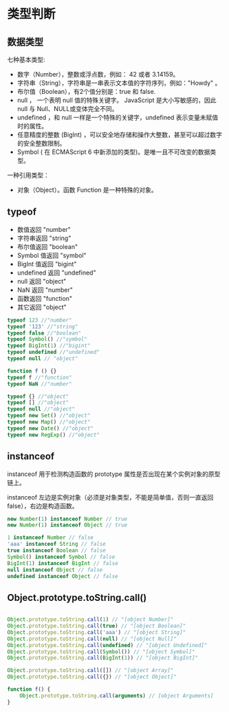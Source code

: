 # 类型判断

## 数据类型

七种基本类型:

* 数字（Number），整数或浮点数，例如： 42 或者 3.14159。
* 字符串（String），字符串是一串表示文本值的字符序列，例如："Howdy" 。
* 布尔值（Boolean），有2个值分别是：true 和 false.
* null ， 一个表明 null 值的特殊关键字。 JavaScript 是大小写敏感的，因此 null 与 Null、NULL或变体完全不同。
* undefined ，和 null 一样是一个特殊的关键字，undefined 表示变量未赋值时的属性。
* 任意精度的整数 (BigInt) ，可以安全地存储和操作大整数，甚至可以超过数字的安全整数限制。
* Symbol ( 在 ECMAScript 6 中新添加的类型)。是唯一且不可改变的数据类型。

一种引用类型：

* 对象（Object）。函数 Function 是一种特殊的对象。


## typeof

* 数值返回 "number"
* 字符串返回 "string"
* 布尔值返回 "boolean"
* Symbol 值返回 "symbol"
* BigInt 值返回 "bigint"
* undefined 返回 "undefined"
* null 返回 "object"
* NaN 返回 "number"
* 函数返回 "function"
* 其它返回 "object"

```js
typeof 123 //"number"
typeof '123' //"string"
typeof false //"boolean"
typeof Symbol() //"symbol"
typeof BigInt(1) //"bigint"
typeof undefined //"undefined"
typeof null // "object"

function f () {}
typeof f //"function"
typeof NaN //"number"

typeof {} //"object"
typeof [] //"object"
typeof null //"object"
typeof new Set() //"object"
typeof new Map() //"object"
typeof new Date() //"object"
typeof new RegExp() //"object"

```

## instanceof

instanceof 用于检测构造函数的 prototype 属性是否出现在某个实例对象的原型链上。

instanceof 左边是实例对象（必须是对象类型，不能是简单值，否则一直返回 false），右边是构造函数。

```js
new Number(1) instanceof Number // true
new Number(1) instanceof Object // true

1 instanceof Number // false
'aaa' instanceof String // false
true instanceof Boolean // false
Symbol() instanceof Symbol // false
BigInt(1) instanceof BigInt // false
null instanceof Object // false
undefined instanceof Object // false
```

## Object.prototype.toString.call()

```js

Object.prototype.toString.call(1) // "[object Number]"
Object.prototype.toString.call(true) // "[object Boolean]"
Object.prototype.toString.call('aaa') // "[object String]"
Object.prototype.toString.call(null) // "[object Null]"
Object.prototype.toString.call(undefined) // "[object Undefined]"
Object.prototype.toString.call(Symbol()) // "[object Symbol]"
Object.prototype.toString.call(BigInt(1)) // "[object BigInt]"

Object.prototype.toString.call([]) // "[object Array]"
Object.prototype.toString.call({}) // "[object Object]"

function f() {
    Object.prototype.toString.call(arguments) // [object Arguments]
}
```